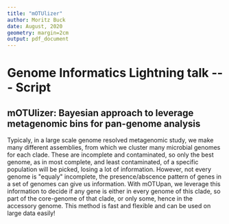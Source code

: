 ```yaml
---
title: "mOTUlizer"
author: Moritz Buck
date: August, 2020
geometry: margin=2cm
output: pdf_document
---
```


# Genome Informatics Lightning talk --- Script #

## mOTUlizer: Bayesian approach to leverage metagenomic bins for pan-genome analysis ##

Typicaly, in a large scale genome resolved metagenomic study, we make many different assemblies, from which we cluster many microbial genomes for each clade. These are incomplete and contaminated, so only the best genome, as in most complete, and least contaminated, of a specific population will be picked, losing a lot of information. However, not every genome is "equaly" incomplete, the presence/abscence pattern of genes in a set of genomes can give us information. With mOTUpan, we leverage this information to decide if any gene is either in every genome of this clade, so part of the core-genome of that clade, or only some, hence in the accessory genome. This method is fast and flexible and can be used on large data easily!

